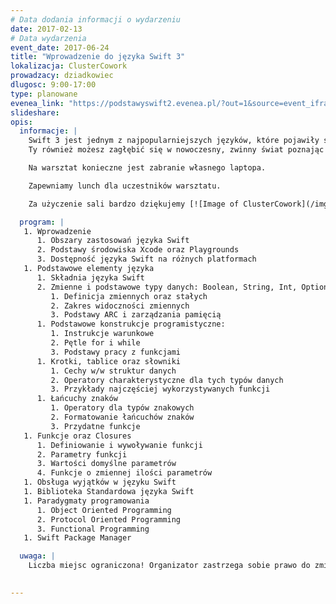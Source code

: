 ```yaml
---
# Data dodania informacji o wydarzeniu
date: 2017-02-13
# Data wydarzenia
event_date: 2017-06-24
title: "Wprowadzenie do języka Swift 3"
lokalizacja: ClusterCowork
prowadzacy: dziadkowiec
dlugosc: 9:00-17:00
type: planowane
evenea_link: "https://podstawyswift2.evenea.pl/?out=1&source=event_iframe"
slideshare:
opis:
  informacje: |
    Swift 3 jest jednym z najpopularniejszych języków, które pojawiły się w ostatnich latach. Jako obiecująca alternatywa dla wysłużonego Objective-C, nowy język fascynuje kolejne rzesze programistów. Firmy takie jak IBM inwestują w rozwój języka dając mu nowe możliwości. Apple udostępnił pełne kody zródłowe wraz z oficjalnym wsparciem na platformę Linux co dodatkowo przyczyniło się do zbudowania społeczności, która współtworzy język.
    Ty również możesz zagłębić się w nowoczesny, zwinny świat poznając język Swift 3!

    Na warsztat konieczne jest zabranie własnego laptopa.

    Zapewniamy lunch dla uczestników warsztatu.

    Za użyczenie sali bardzo dziękujemy [![Image of ClusterCowork](/img/logos/clustercowork.png)](http://www.clustercowork.com/#firstcontainer)

  program: |
   1. Wprowadzenie
      1. Obszary zastosowań języka Swift
      2. Podstawy środowiska Xcode oraz Playgrounds
      3. Dostępność języka Swift na różnych platformach
   1. Podstawowe elementy języka
      1. Składnia języka Swift
      2. Zmienne i podstawowe typy danych: Boolean, String, Int, Optional, Enum
         1. Definicja zmiennych oraz stałych
         2. Zakres widoczności zmiennych
         3. Podstawy ARC i zarządzania pamięcią
      1. Podstawowe konstrukcje programistyczne:
         1. Instrukcje warunkowe
         2. Pętle for i while
         3. Podstawy pracy z funkcjami
      1. Krotki, tablice oraz słowniki
         1. Cechy w/w struktur danych
         2. Operatory charakterystyczne dla tych typów danych
         3. Przykłady najczęściej wykorzystywanych funkcji
      1. Łańcuchy znaków
         1. Operatory dla typów znakowych
         2. Formatowanie łańcuchów znaków
         3. Przydatne funkcje
   1. Funkcje oraz Closures
      1. Definiowanie i wywoływanie funkcji
      2. Parametry funkcji
      3. Wartości domyślne parametrów
      4. Funkcje o zmiennej ilości parametrów
   1. Obsługa wyjątków w języku Swift
   1. Biblioteka Standardowa języka Swift
   1. Paradygmaty programowania
      1. Object Oriented Programming
      2. Protocol Oriented Programming
      3. Functional Programming
   1. Swift Package Manager

  uwaga: |
    Liczba miejsc ograniczona! Organizator zastrzega sobie prawo do zmiany lokalizacji wydarzenia oraz jego odwołania w przypadku niezgłoszenia się minimalnej liczby uczestników.

   
---
```

